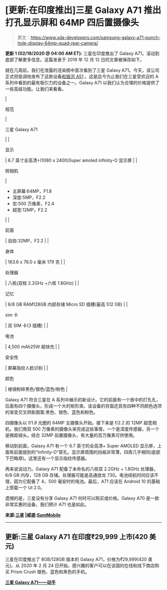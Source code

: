 # [更新:在印度推出]三星 Galaxy A71 推出打孔显示屏和 64MP 四后置摄像头

> 原文：<https://www.xda-developers.com/samsung-galaxy-a71-punch-hole-display-64mp-quad-rear-camera/>

**更新 1 (02/19/2020 @ 04:00 AM ET):** 三星在印度推出了 Galaxy A71。滚动到底部了解更多信息。这篇发表于 2019 年 12 月 12 日的文章被保存如下。

就在几周前，我们在泄露的渲染图中首次看到了三星 Galaxy A71。今天，该公司正式但低调地发布了这款设备[和银河 A51](https://www.xda-developers.com/samsung-galaxy-a51-official-punch-hole-display-quad-rear-cameras/) 。这是迄今为止我们在三星受欢迎的 A 系列中看到的最有吸引力的设备之一。Galaxy A71 以我们认为合理的价格提供了一些高级功能。让我们来看看。

| 

规范

 | 

三星 Galaxy A71

 |
| 

显示

 | 6.7 英寸全高清+(1080 x 2400)Super amoled infinity-O 显示屏 |
| 

照相机

 | 

*   主屏幕:64MP，F1.8
*   深度:5MP，F2.2
*   宏:500 万像素，F2.4
*   超宽:12MP，F2.2

 |
| 

前面

 | 自拍:32MP，F2.2 |
| 

身体

 | 163.6 x 76.0 x 毫米 179 克 |
| 

处理器

 | 八核(双核 2.2GHz +六核 1.8GHz) |
| 

记忆

 | 6/8 GB RAM128GB 内部存储 Micro SD 插槽(最高 512 GB) |
| 

sim 卡

 | 双 SIM 卡(3 插槽) |
| 

电池

 | 4,500 mAh25W 超快充 |
| 

安全性

 | 屏幕指纹人脸识别 |
| 

颜色

 | 棱镜粉碎黑色/银色/蓝色/粉色 |

Galaxy A71 符合三星在 A 系列中展示的新设计。它的前面有一个居中的打孔孔，后面有四个摄像头，形成一个大的矩形束。该设备的背面还具有四种不同颜色选项的渐变交叉阴影图案:黑色、银色、蓝色和粉色。

四摄像头以 f/1.8 光圈的 64MP 主摄像头开始。接下来是 f/2.2 的 12MP 超宽相机。我们用双 500 万像素的摄像头来完成这些事情，一个是深度传感器，另一个是微距镜头。结合 32MP 前置摄像头，有大量的百万像素可供使用。

移动到前面，Galaxy A71 有一个 6.7 英寸的全高清+ Super AMOLED 显示屏，上面有前面提到的“Infinity-O”穿孔。显示屏周围的挡板非常薄，四周几乎相同(底部下巴略厚)。这里还有一个显示指纹传感器。

再来说说动力。Galaxy A71 配备了未命名的八核双 2.2GHz + 1.8GHz 处理器，6/8 GB 内存，128 GB 存储。处理器可能是高通骁龙 730。电池续航时间应该不错，因为它配备了 4，500 毫安时的电池。最后，A71 应该在 Android 10 的基础上搭载一个 UI 2.0。

遗憾的是，三星没有分享 Galaxy A71 何时可以购买或价格。Galaxy A70 是一款非常实惠的设备，我们预计 A71 也是如此。

**来源:[三星](https://www.samsungmobilepress.com/resources/galaxy_a71/) |威盛:[SamMobile](https://www.sammobile.com/news/samsung-galaxy-a71-unveiled-android-10-macro-camera/)**

* * *

## 更新:三星 Galaxy A71 在印度₹29,999 上市(420 美元)

三星在印度推出了 8GB/128GB 版本的 Galaxy A71，价格为₹29,999(420 美元)。从 2020 年 2 月 24 日开始，感兴趣的客户可以在该国的在线和线下商店购买 Prism Crush 银色、蓝色和黑色的手机。

**[三星 Galaxy A71——动手](https://www.xda-developers.com/samsung-galaxy-a51-and-a71-hands-on-mid-range-smartphone-winners/)**